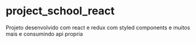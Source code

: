 # project_school_react
Projeto desenvolvido com react e redux  com styled components e muitos mais e consumindo api propria
